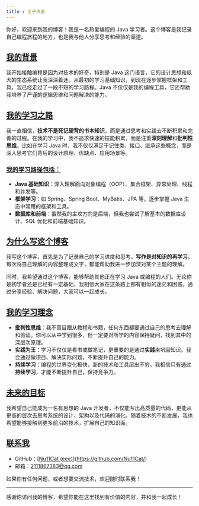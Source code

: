 ```yaml
---
title : 关于作者
---
```




你好，欢迎来到我的博客！我是一名热爱编程的 Java 学习者。这个博客是我记录自己编程旅程的地方，也是我与他人分享思考和经验的渠道。

## [我的背景](https://nu11cat.github.io/6.关于我/#我的背景)

我开始接触编程是因为对技术的好奇，特别是 Java 这门语言，它的设计思想和庞大的生态系统让我深深着迷。从最初的学习基础知识，到现在逐步掌握框架和工具，我已经走过了一段不短的学习路程。Java 不仅仅是我的编程工具，它还帮助我培养了严谨的逻辑思维和问题解决的能力。

## [我的学习之路](https://nu11cat.github.io/6.关于我/#我的学习之路)

我一直相信，**技术不是死记硬背的书本知识**，而是通过思考和实践去不断积累和完善的过程。在我的学习中，我不追求快速的技能积累，而是注重**深刻理解**和**批判性思维**。比如在学习 Java 时，我不仅仅满足于记住类、接口、继承这些概念，而是深入思考它们背后的设计原理、优缺点、应用场景等。

### [我的学习路径包括：](https://nu11cat.github.io/6.关于我/#我的学习路径包括)

- **Java 基础知识**：深入理解面向对象编程（OOP）、集合框架、异常处理、线程和并发等。
- **框架学习**：如 Spring、Spring Boot、MyBatis、JPA 等，逐步掌握 Java 生态中常用的框架和工具。
- **数据库和前端**：虽然我的主攻方向是后端，但我也尝试了解基本的数据库设计、SQL 优化和前端基础知识。

## [为什么写这个博客](https://nu11cat.github.io/6.关于我/#为什么写这个博客)

我写这个博客，首先是为了记录自己的学习进度和思考。**写作是对知识的再学习**，每次将自己理解的内容整理成文字，都能帮助我进一步加深对某个主题的理解。

同时，我希望通过这个博客，能够帮助其他正在学习 Java 或编程的人们。无论你是初学者还是已经有一定基础，我相信大家在这条路上都有相似的迷茫和困惑。通过分享经验、解决问题，大家可以一起成长。

## [我的学习理念](https://nu11cat.github.io/6.关于我/#我的学习理念)

- **批判性思维**：我不盲目跟从教程和书籍，任何东西都要通过自己的思考去理解和验证。你可以从中学到很多，但一定要对所学的内容保持疑问，找到其中的深层次原理。
- **实践为王**：学习不仅仅是看书或做笔记，更重要的是通过**实践**来巩固知识。我会通过做项目、解决实际问题，不断提升自己的能力。
- **持续学习**：编程的世界变化极快，新的技术和工具层出不穷。我相信只有通过**持续学习**，才能不断提升自己，保持竞争力。

## [未来的目标](https://nu11cat.github.io/6.关于我/#未来的目标)

我希望自己能成为一名有思想的 Java 开发者，不仅能写出高质量的代码，更能从更高的层次去思考系统的设计、架构以及代码的演化。随着技术的不断发展，我也希望能够接触到更多前沿的技术，扩展自己的知识面。

## [联系我](https://nu11cat.github.io/6.关于我/#联系我)

- GitHub：[[Nu11Cat (eee)](https://github.com/Nu11Cat/)](https://github.com/Nu11Cat/)
- 邮箱：2111867383@qq.com

如果你有任何问题，或者想要交流技术，欢迎随时联系我！

------

感谢你访问我的博客，希望你能在这里找到有价值的内容，并和我一起成长！
